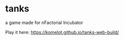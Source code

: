 # tanks
a game made for nFactorial Incubator

Play it here: https://komelot.github.io/tanks-web-build/
